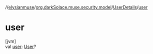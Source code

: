 //[elysianmuse](../../../index.md)/[org.darkSolace.muse.security.model](../index.md)/[UserDetails](index.md)/[user](user.md)

# user

[jvm]\
val [user](user.md): [User](../../org.darkSolace.muse.user.model/-user/index.md)?
